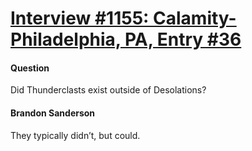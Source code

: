 # [Interview #1155: Calamity-Philadelphia, PA, Entry #36](https://www.theoryland.com/intvmain.php?i=1155#36)

#### Question

Did Thunderclasts exist outside of Desolations?

#### Brandon Sanderson

They typically didn’t, but could.

